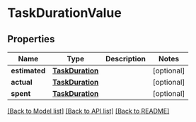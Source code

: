 # TaskDurationValue

## Properties
Name | Type | Description | Notes
------------ | ------------- | ------------- | -------------
**estimated** | [**TaskDuration**](TaskDuration.md) |  | [optional] 
**actual** | [**TaskDuration**](TaskDuration.md) |  | [optional] 
**spent** | [**TaskDuration**](TaskDuration.md) |  | [optional] 

[[Back to Model list]](../README.md#documentation-for-models) [[Back to API list]](../README.md#documentation-for-api-endpoints) [[Back to README]](../README.md)


